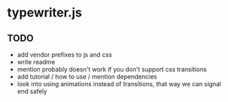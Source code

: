 # typewriter.js

## TODO
- add vendor prefixes to js and css
- write readme
- mention probably doesn't work if you don't support css transitions
- add tutorial / how to use / mention dependencies
- look into using animations instead of transitions, that way we can signal end safely